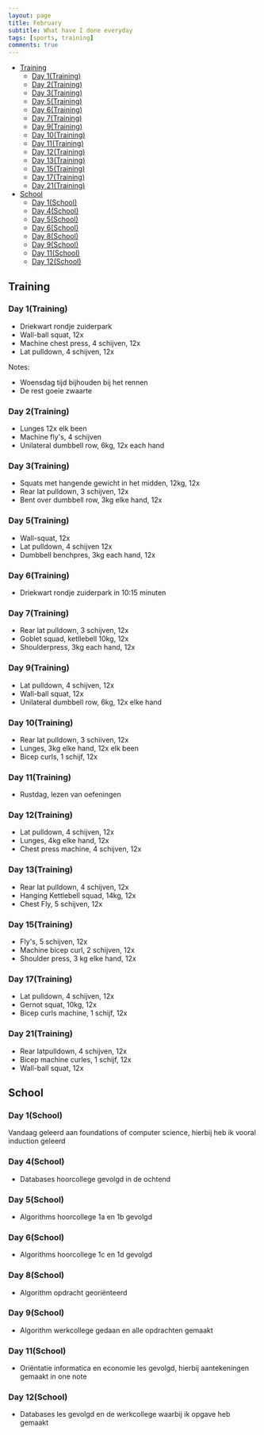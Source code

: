 ```yaml
---
layout: page
title: February
subtitle: What have I done everyday
tags: [sports, training]
comments: true
---
```


<!-- TOC -->

- [Training](#training)
  - [Day 1(Training)](#day-1training)
  - [Day 2(Training)](#day-2training)
  - [Day 3(Training)](#day-3training)
  - [Day 5(Training)](#day-5training)
  - [Day 6(Training)](#day-6training)
  - [Day 7(Training)](#day-7training)
  - [Day 9(Training)](#day-9training)
  - [Day 10(Training)](#day-10training)
  - [Day 11(Training)](#day-11training)
  - [Day 12(Training)](#day-12training)
  - [Day 13(Training)](#day-13training)
  - [Day 15(Training)](#day-15training)
  - [Day 17(Training)](#day-17training)
  - [Day 21(Training)](#day-21training)
- [School](#school)
  - [Day 1(School)](#day-1school)
  - [Day 4(School)](#day-4school)
  - [Day 5(School)](#day-5school)
  - [Day 6(School)](#day-6school)
  - [Day 8(School)](#day-8school)
  - [Day 9(School)](#day-9school)
  - [Day 11(School)](#day-11school)
  - [Day 12(School)](#day-12school)

<!-- /TOC -->

## Training

### Day 1(Training)

- Driekwart rondje zuiderpark
- Wall-ball squat, 12x
- Machine chest press, 4 schijven, 12x
- Lat pulldown, 4 schijven, 12x

Notes:  

- Woensdag tijd bijhouden bij het rennen
- De rest goeie zwaarte

### Day 2(Training)

- Lunges 12x elk been
- Machine fly's, 4 schijven
- Unilateral dumbbell row, 6kg, 12x each hand

### Day 3(Training)

- Squats met hangende gewicht in het midden, 12kg, 12x
- Rear lat pulldown, 3 schijven, 12x
- Bent over dumbbell row, 3kg elke hand, 12x

### Day 5(Training)

- Wall-squat, 12x
- Lat pulldown, 4 schijven 12x
- Dumbbell benchpres, 3kg each hand, 12x

### Day 6(Training)

- Driekwart rondje zuiderpark in 10:15 minuten
  
### Day 7(Training)

- Rear lat pulldown, 3 schijven, 12x
- Goblet squad, ketllebell 10kg, 12x
- Shoulderpress, 3kg each hand, 12x

### Day 9(Training)

- Lat pulldown, 4 schijven, 12x
- Wall-ball squat, 12x
- Unilateral dumbbell row, 6kg, 12x elke hand

### Day 10(Training)

- Rear lat pulldown, 3 schiiven, 12x
- Lunges, 3kg elke hand, 12x elk been
- Bicep curls, 1 schijf, 12x

### Day 11(Training)

- Rustdag, lezen van oefeningen

### Day 12(Training)

- Lat pulldown, 4 schijven, 12x
- Lunges, 4kg elke hand, 12x
- Chest press machine, 4 schijven, 12x

### Day 13(Training)

- Rear lat pulldown, 4 schijven, 12x
- Hanging Kettlebell squad, 14kg, 12x
- Chest Fly, 5 schijven, 12x

### Day 15(Training)

- Fly's, 5 schijven, 12x
- Machine bicep curl, 2 schijven, 12x
- Shoulder press, 3 kg elke hand, 12x

### Day 17(Training)

- Lat pulldown, 4 schijven, 12x
- Gernot squat, 10kg, 12x
- Bicep curls machine, 1 schijf, 12x

### Day 21(Training)

- Rear latpulldown, 4 schijven, 12x
- Bicep machine curles, 1 schijf, 12x
- Wall-ball squat, 12x

## School

### Day 1(School)

Vandaag geleerd aan foundations of computer science, hierbij heb ik vooral induction geleerd

### Day 4(School)

- Databases hoorcollege gevolgd in de ochtend

### Day 5(School)

- Algorithms hoorcollege 1a en 1b gevolgd

### Day 6(School)

- Algorithms hoorcollege 1c en 1d gevolgd

### Day 8(School)

- Algorithm opdracht georiënteerd

### Day 9(School)

- Algorithm werkcollege gedaan en alle opdrachten gemaakt

### Day 11(School)

- Oriëntatie informatica en economie les gevolgd, hierbij aantekeningen gemaakt in one note

### Day 12(School)

- Databases les gevolgd en de werkcollege waarbij ik opgave heb gemaakt